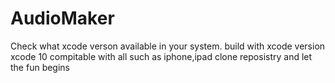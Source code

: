 # AudioMaker
Check what xcode verson available in your system.
build with xcode version xcode 10 compitable with all such as iphone,ipad
clone reposistry and let the fun begins


